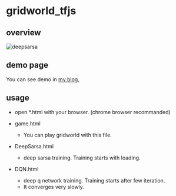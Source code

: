 # gridworld_tfjs
## overview
![deepsarsa](https://user-images.githubusercontent.com/4549272/41519367-a6f4c7a6-7302-11e8-8af4-875daf7059fa.gif)
## demo page
You can see demo in [my blog.](https://hulk89.github.io/reinforcement%20learning/2018/06/14/tfjs_RL2/)
## usage

* open *.html with your browser. (chrome browser recommanded)

* game.html
  * You can play gridworld with this file.
* DeepSarsa.html
  * deep sarsa training. Training starts with loading. 
* DQN.html
  * deep q network training. Training starts after few iteration.
  * It converges very slowly.